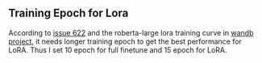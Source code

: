 ## Training Epoch for Lora
According to [issue 622](https://github.com/huggingface/peft/issues/622#issuecomment-1609499102) and the roberta-large lora training curve in [wandb project](https://wandb.ai/alpha_ai/lora_test_roberta/workspace?workspace=), it needs longer training epoch to get the best performance for LoRA. Thus I set 10 epoch for full finetune and 15 epoch for LoRA. 